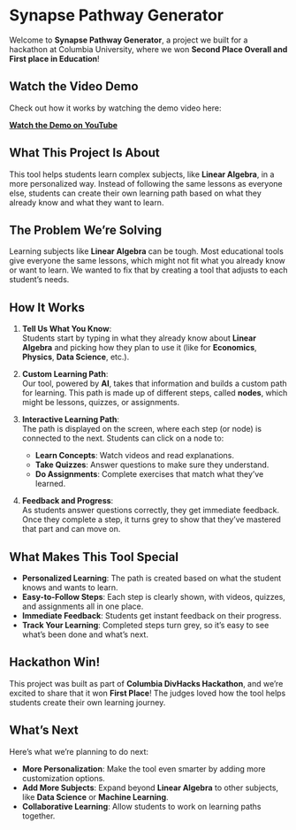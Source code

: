 # **Synapse Pathway Generator**

Welcome to **Synapse Pathway Generator**, a project we built for a hackathon at Columbia University, where we won **Second Place Overall and First place in Education**!

## **Watch the Video Demo**

Check out how it works by watching the demo video here:

[**Watch the Demo on YouTube**](https://youtu.be/XRunkBLbTm0)

## **What This Project Is About**

This tool helps students learn complex subjects, like **Linear Algebra**, in a more personalized way. Instead of following the same lessons as everyone else, students can create their own learning path based on what they already know and what they want to learn.

## **The Problem We’re Solving**

Learning subjects like **Linear Algebra** can be tough. Most educational tools give everyone the same lessons, which might not fit what you already know or want to learn. We wanted to fix that by creating a tool that adjusts to each student’s needs.

## **How It Works**

1. **Tell Us What You Know**:  
   Students start by typing in what they already know about **Linear Algebra** and picking how they plan to use it (like for **Economics**, **Physics**, **Data Science**, etc.).

2. **Custom Learning Path**:  
   Our tool, powered by **AI**, takes that information and builds a custom path for learning. This path is made up of different steps, called **nodes**, which might be lessons, quizzes, or assignments.

3. **Interactive Learning Path**:  
   The path is displayed on the screen, where each step (or node) is connected to the next. Students can click on a node to:
   - **Learn Concepts**: Watch videos and read explanations.
   - **Take Quizzes**: Answer questions to make sure they understand.
   - **Do Assignments**: Complete exercises that match what they’ve learned.

4. **Feedback and Progress**:  
   As students answer questions correctly, they get immediate feedback. Once they complete a step, it turns grey to show that they’ve mastered that part and can move on.

## **What Makes This Tool Special**

- **Personalized Learning**: The path is created based on what the student knows and wants to learn.
- **Easy-to-Follow Steps**: Each step is clearly shown, with videos, quizzes, and assignments all in one place.
- **Immediate Feedback**: Students get instant feedback on their progress.
- **Track Your Learning**: Completed steps turn grey, so it’s easy to see what’s been done and what’s next.


## **Hackathon Win!**

This project was built as part of **Columbia DivHacks Hackathon**, and we’re excited to share that it won **First Place**! The judges loved how the tool helps students create their own learning journey.

## **What’s Next**

Here’s what we’re planning to do next:

- **More Personalization**: Make the tool even smarter by adding more customization options.
- **Add More Subjects**: Expand beyond **Linear Algebra** to other subjects, like **Data Science** or **Machine Learning**.
- **Collaborative Learning**: Allow students to work on learning paths together.
